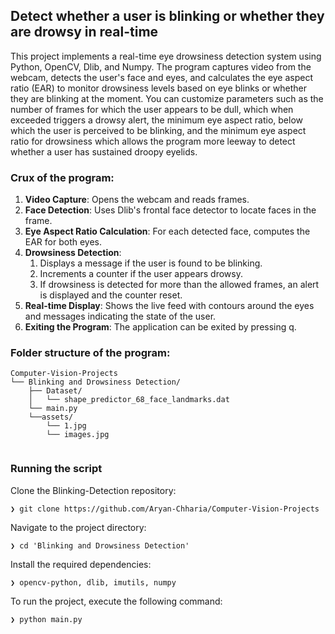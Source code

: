 ## Detect whether a user is blinking or whether they are drowsy in real-time ##

This project implements a real-time eye drowsiness detection system using Python, OpenCV, Dlib, and Numpy. The program captures video from the webcam, detects the user's face and eyes, and calculates the eye aspect ratio (EAR) to monitor drowsiness levels based on eye blinks or whether they are blinking at the moment. You can customize parameters such as the number of frames for which the user appears to be dull, which when exceeded triggers a drowsy alert, the minimum eye aspect ratio, below which the user is perceived to be blinking, and the minimum eye aspect ratio for drowsiness which allows the program more leeway to detect whether a user has sustained droopy eyelids.

### Crux of the program: ###

1. **Video Capture**: Opens the webcam and reads frames.
2. **Face Detection**: Uses Dlib's frontal face detector to locate faces in the frame.
3. **Eye Aspect Ratio Calculation**: For each detected face, computes the EAR for both eyes.
4. **Drowsiness Detection**:
    1) Displays a message if the user is found to be blinking.
    2) Increments a counter if the user appears drowsy.
    3) If drowsiness is detected for more than the allowed frames, an alert is displayed and the counter reset.
5. **Real-time Display**: Shows the live feed with contours around the eyes and messages indicating the state of the user.
6. **Exiting the Program**: The application can be exited by pressing q.

### Folder structure of the program: ###

```
Computer-Vision-Projects
└── Blinking and Drowsiness Detection/
    ├── Dataset/
    │   └── shape_predictor_68_face_landmarks.dat
    └── main.py
    └──assets/
        └── 1.jpg
        └── images.jpg
   
```

### Running the script ###


Clone the Blinking-Detection repository:

    ❯ git clone https://github.com/Aryan-Chharia/Computer-Vision-Projects

Navigate to the project directory:

    ❯ cd 'Blinking and Drowsiness Detection'

Install the required dependencies:

    ❯ opencv-python, dlib, imutils, numpy

To run the project, execute the following command:

    ❯ python main.py